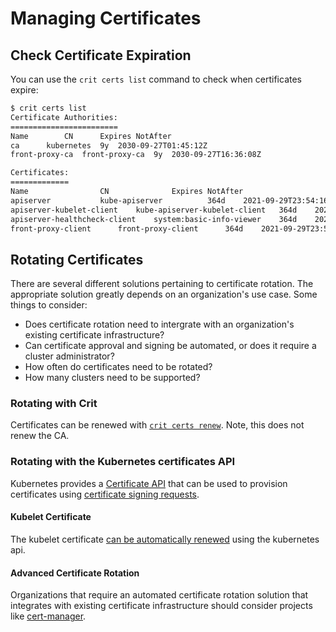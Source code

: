 # Managing Certificates

## Check Certificate Expiration

You can use the `crit certs list` command to check when certificates expire: 

```sh 
$ crit certs list
Certificate Authorities:
========================
Name		CN		Expires	NotAfter
ca		kubernetes	9y	2030-09-27T01:45:12Z
front-proxy-ca	front-proxy-ca	9y	2030-09-27T16:36:08Z

Certificates:
=============
Name				CN				Expires	NotAfter
apiserver			kube-apiserver			364d	2021-09-29T23:54:16Z
apiserver-kubelet-client	kube-apiserver-kubelet-client	364d	2021-09-29T23:54:16Z
apiserver-healthcheck-client	system:basic-info-viewer	364d	2021-09-29T23:54:16Z
front-proxy-client		front-proxy-client		364d	2021-09-29T23:54:17Z
```

## Rotating Certificates

There are several different solutions pertaining to certificate rotation. The appropriate solution greatly depends on an organization's use case. Some things to consider:
 
* Does certificate rotation need to intergrate with an organization's existing certificate infrastructure?
* Can certificate approval and signing be automated, or does it require a cluster administrator?
* How often do certificates need to be rotated?
* How many clusters need to be supported?

### Rotating with Crit

Certificates can be renewed with [`crit certs renew`](/crit-commands/crit-certs-renew.md). Note, this does not renew the CA.  

### Rotating with the Kubernetes certificates API

Kubernetes provides a [Certificate API](https://kubernetes.io/docs/tasks/tls/managing-tls-in-a-cluster/) that can be used to provision certificates using [certificate signing requests](https://kubernetes.io/docs/reference/access-authn-authz/certificate-signing-requests/). 

#### Kubelet Certificate

The kubelet certificate [can be automatically renewed](https://kubernetes.io/docs/tasks/tls/certificate-rotation/) using the kubernetes api.

#### Advanced Certificate Rotation

Organizations that require an automated certificate rotation solution that integrates with existing certificate infrastructure should consider projects like [cert-manager](https://cert-manager.io/docs/installation/kubernetes/). 
